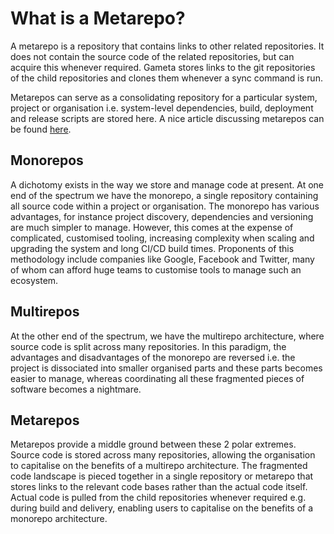 
# What is a Metarepo?

A metarepo is a repository that contains links to other related 
repositories. It does not contain the source code of the related
repositories, but can acquire this whenever required. Gameta stores
links to the git repositories of the child repositories and clones
them whenever a sync command is run.
 
Metarepos can serve as a consolidating repository for a
particular system, project or organisation i.e. system-level 
dependencies, build, deployment and release scripts are stored here.
A nice article discussing metarepos can be found 
[here](https://notes.burke.libbey.me/metarepo/).

## Monorepos

A dichotomy exists in the way we store and manage code at present. At
one end of the spectrum we have the monorepo, a single repository 
containing all source code within a project or organisation. The 
monorepo has various advantages, for instance project discovery,
dependencies and versioning are much simpler to manage. However, this
comes at the expense of complicated, customised tooling, increasing 
complexity when scaling and upgrading the system and long CI/CD build
times. Proponents of this methodology include companies like Google, 
Facebook and Twitter, many of whom can afford huge teams to customise
tools to manage such an ecosystem.

## Multirepos

At the other end of the spectrum, we have the multirepo architecture, 
where source code is split across many repositories. In this paradigm,
the advantages and disadvantages of the monorepo are reversed i.e. 
the project is dissociated into smaller organised parts and these parts
becomes easier to manage, whereas coordinating all these fragmented 
pieces of software becomes a nightmare.

## Metarepos

Metarepos provide a middle ground between these 2 polar extremes. Source
code is stored across many repositories, allowing the organisation to
capitalise on the benefits of a multirepo architecture. The fragmented 
code landscape is pieced together in a single repository or metarepo
that stores links to the relevant code bases rather than the actual code
itself. Actual code is pulled from the child repositories whenever required
e.g. during build and delivery, enabling users to capitalise on the benefits
of a monorepo architecture.
